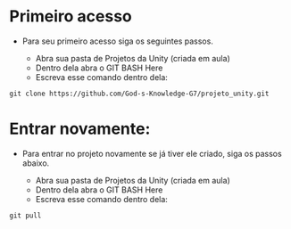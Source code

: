 # Primeiro acesso

- Para seu primeiro acesso siga os seguintes passos.

  - Abra sua pasta de Projetos da Unity (criada em aula)
  - Dentro dela abra o GIT BASH Here
  - Escreva esse comando dentro dela:
```
git clone https://github.com/God-s-Knowledge-G7/projeto_unity.git
```

# Entrar novamente:

- Para entrar no projeto novamente se já tiver ele criado, siga os passos abaixo.

  - Abra sua pasta de Projetos da Unity (criada em aula)
  - Dentro dela abra o GIT BASH Here
  - Escreva esse comando dentro dela:
```
git pull
```
